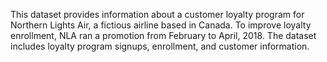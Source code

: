 This dataset provides information about a customer loyalty program for Northern Lights Air, a fictious airline based in Canada. To improve loyalty enrollment, NLA ran a promotion from February to April, 2018. The dataset includes loyalty program signups, enrollment, and customer information.
